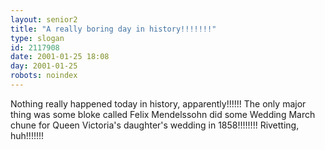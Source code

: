 ```yaml
---
layout: senior2
title: "A really boring day in history!!!!!!!"
type: slogan
id: 2117908
date: 2001-01-25 18:08
day: 2001-01-25
robots: noindex
---
```

Nothing really happened today in history, apparently!!!!!! The only major thing was some bloke called Felix Mendelssohn did some Wedding March chune for Queen Victoria's daughter's wedding in 1858!!!!!!!! Rivetting, huh!!!!!!!
